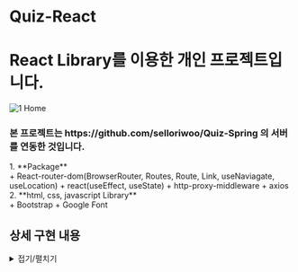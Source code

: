 # Quiz-React

<h1>React Library를 이용한 개인 프로젝트입니다.</h1>

![1 Home](https://github.com/selloriwoo/Quiz-React/assets/39435633/c8e5c9b2-09aa-4dcd-8723-ff89f986f8f9)

<h3>본 프로젝트는 https://github.com/selloriwoo/Quiz-Spring 의 서버를 연동한 것입니다. </h3>
1. **Package**<br />
   + React-router-dom(BrowserRouter, Routes, Route, Link, useNaviagate, useLocation)
   + react(useEffect, useState)
   + http-proxy-middleware
   + axios
2. **html, css, javascript Library**<br />
   + Bootstrap
   + Google Font


## 상세 구현 내용

<details>
<summary>접기/펼치기</summary>

</details>
